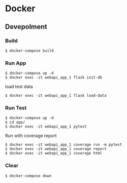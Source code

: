 # Docker

## Devepolment

### Build

```
$ docker-compose build
```

### Run App

```
$ docker-compose up -d
$ docker exec -it webapi_app_1 flask init-db
```

load test data

```
$ docker exec -it webapi_app_1 flask load-data
```

### Run Test

```
$ docker-compose up -d
$ cd app/
$ docker exec -it webapi_app_1 pytest
```

Run with coverage report

```
$ docker exec -it webapi_app_1 coverage run -m pytest
$ docker exec -it webapi_app_1 coverage report
$ docker exec -it webapi_app_1 coverage html
```

### Clear

```
$ docker-compose down
```
